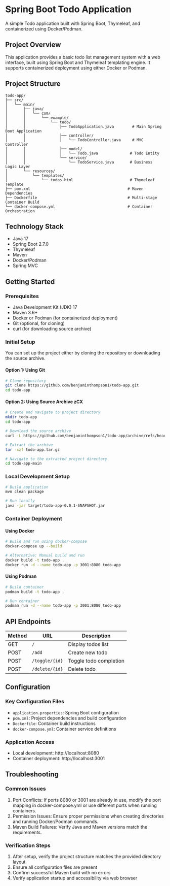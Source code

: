 # Spring Boot Todo Application

A simple Todo application built with Spring Boot, Thymeleaf, and containerized using Docker/Podman.

## Project Overview

This application provides a basic todo list management system with a web interface, built using Spring Boot and Thymeleaf templating engine. It supports containerized deployment using either Docker or Podman.

## Project Structure
```
todo-app/
├── src/
│   └── main/
│       ├── java/
│       │   └── com/
│       │       └── example/
│       │           └── todo/
│       │               ├── TodoApplication.java        # Main Spring Boot Application
│       │               ├── controller/
│       │               │   └── TodoController.java     # MVC Controller
│       │               ├── model/
│       │               │   └── Todo.java              # Todo Entity
│       │               └── service/
│       │                   └── TodoService.java       # Business Logic Layer
│       └── resources/
│           └── templates/
│               └── todos.html                         # Thymeleaf Template
├── pom.xml                                           # Maven Dependencies
├── Dockerfile                                        # Multi-stage Container Build
└── docker-compose.yml                                # Container Orchestration
```

## Technology Stack
- Java 17
- Spring Boot 2.7.0
- Thymeleaf
- Maven
- Docker/Podman
- Spring MVC

## Getting Started

### Prerequisites
- Java Development Kit (JDK) 17
- Maven 3.6+
- Docker or Podman (for containerized deployment)
- Git (optional, for cloning)
- curl (for downloading source archive)

### Initial Setup

You can set up the project either by cloning the repository or downloading the source archive.

#### Option 1: Using Git
```bash
# Clone repository
git clone https://github.com/benjaminthompson1/todo-app.git
cd todo-app
```

#### Option 2: Using Source Archive zCX
```bash
# Create and navigate to project directory
mkdir todo-app
cd todo-app

# Download the source archive
curl -L https://github.com/benjaminthompson1/todo-app/archive/refs/heads/main.tar.gz -o todo-app.tar.gz

# Extract the archive
tar -xzf todo-app.tar.gz

# Navigate to the extracted project directory
cd todo-app-main
```

### Local Development Setup
```bash
# Build application
mvn clean package

# Run locally
java -jar target/todo-app-0.0.1-SNAPSHOT.jar
```

### Container Deployment

#### Using Docker
```bash
# Build and run using docker-compose
docker-compose up --build

# Alternative: Manual build and run
docker build -t todo-app .
docker run -d --name todo-app -p 3001:8080 todo-app
```

#### Using Podman
```bash
# Build container
podman build -t todo-app .

# Run container
podman run -d --name todo-app -p 3001:8080 todo-app
```

## API Endpoints

| Method | URL | Description |
|--------|-----|-------------|
| GET | `/` | Display todos list |
| POST | `/add` | Create new todo |
| POST | `/toggle/{id}` | Toggle todo completion |
| POST | `/delete/{id}` | Delete todo |

## Configuration

### Key Configuration Files
- `application.properties`: Spring Boot configuration
- `pom.xml`: Project dependencies and build configuration
- `Dockerfile`: Container build instructions
- `docker-compose.yml`: Container service definitions

### Application Access
- Local development: http://localhost:8080
- Container deployment: http://localhost:3001

## Troubleshooting

### Common Issues
1. Port Conflicts: If ports 8080 or 3001 are already in use, modify the port mapping in docker-compose.yml or use different ports when running containers.
2. Permission Issues: Ensure proper permissions when creating directories and running Docker/Podman commands.
3. Maven Build Failures: Verify Java and Maven versions match the requirements.

### Verification Steps
1. After setup, verify the project structure matches the provided directory layout
2. Ensure all configuration files are present
3. Confirm successful Maven build with no errors
4. Verify application startup and accessibility via web browser
